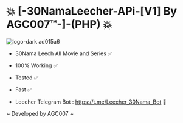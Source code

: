# 💥 [-30NamaLeecher-APi-[V1] By AGC007™-]-(PHP) 💥

![logo-dark ad015a6](https://github.com/AGC007/30NamaLeecher--PHP/assets/75802202/f185ab3b-0237-44cc-89d3-5bc92e2a87e3)

- 30Nama Leech All Movie and Series ✅
- 100% Working ✅
- Tested ✅
- Fast ✅

- Leecher Telegram Bot : https://t.me/Leecher_30Nama_Bot 🎨


~ Developed by AGC007 ~
